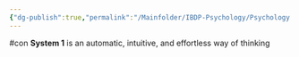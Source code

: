```yaml
---
{"dg-publish":true,"permalink":"/Mainfolder/IBDP-Psychology/Psychology Revision/Concepts/System 1/"}
---
```


#con 
**System 1** is an automatic, intuitive, and effortless way of thinking